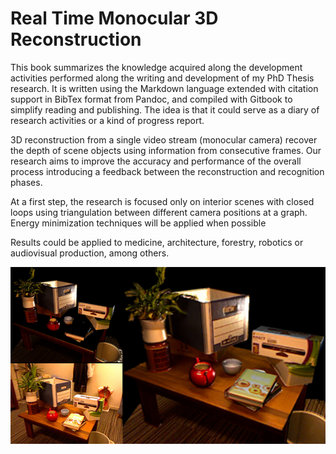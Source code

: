# Real Time Monocular 3D Reconstruction

This book summarizes the knowledge acquired along the development activities performed along the writing and development of my PhD Thesis research. It is written using the Markdown language extended with citation support in BibTex format from Pandoc, and compiled with Gitbook to simplify reading and publishing. The idea is that it could serve as a diary of research activities or a kind of progress report.

3D reconstruction from a single video stream (monocular camera) recover the depth of scene objects using information from consecutive frames. Our research aims to improve the accuracy and performance of the overall process introducing a feedback between the reconstruction and recognition phases.

At a first step, the research is focused only on interior scenes with closed loops using triangulation between different camera positions at a graph. Energy minimization techniques will be applied when possible

Results could be applied to medicine, architecture, forestry, robotics or audiovisual production, among others.

![kinectrgb](figures/kinect-fusion.jpg "Output from 3D reconstruction performed by Kinect Fusion")

